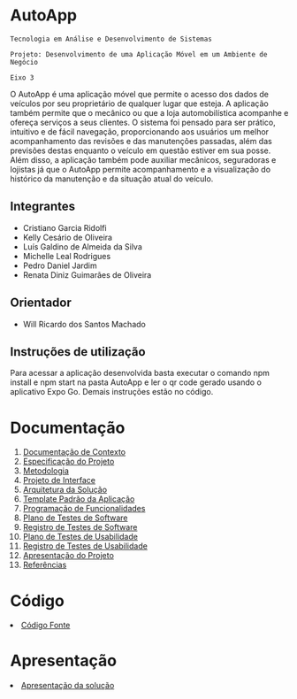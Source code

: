 # AutoApp

`Tecnologia em Análise e Desenvolvimento de Sistemas`

`Projeto: Desenvolvimento de uma Aplicação Móvel em um Ambiente de Negócio`

`Eixo 3`

O AutoApp é uma aplicação móvel que permite o acesso dos dados de veículos por seu proprietário de qualquer lugar que esteja. A aplicação também permite que o mecânico ou que a loja automobilística acompanhe e ofereça serviços a seus clientes. O sistema foi pensado para ser prático, intuitivo e de fácil navegação, proporcionando aos usuários um melhor acompanhamento das revisões e das manutenções passadas, além das previsões destas enquanto o veículo em questão estiver em sua posse. Além disso, a aplicação também pode auxiliar mecânicos, seguradoras e lojistas já que o AutoApp permite acompanhamento e a visualização do histórico da manutenção e da situação atual do veículo.

## Integrantes

- Cristiano Garcia Ridolfi
- Kelly Cesário de Oliveira
- Luís Galdino de Almeida da Silva
- Michelle Leal Rodrigues
- Pedro Daniel Jardim
- Renata Diniz Guimarães de Oliveira

## Orientador

- Will Ricardo dos Santos Machado

## Instruções de utilização

Para acessar a aplicação desenvolvida basta executar o comando npm install e npm start na pasta AutoApp e ler o qr code gerado usando o aplicativo Expo Go. Demais instruções estão no código.

# Documentação

<ol>
<li><a href="docs/01-Documentação de Contexto.md"> Documentação de Contexto</a></li>
<li><a href="docs/02-Especificação do Projeto.md"> Especificação do Projeto</a></li>
<li><a href="docs/03-Metodologia.md"> Metodologia</a></li>
<li><a href="docs/04-Projeto de Interface.md"> Projeto de Interface</a></li>
<li><a href="docs/05-Arquitetura da Solução.md"> Arquitetura da Solução</a></li>
<li><a href="docs/06-Template Padrão da Aplicação.md"> Template Padrão da Aplicação</a></li>
<li><a href="docs/07-Programação de Funcionalidades.md"> Programação de Funcionalidades</a></li>
<li><a href="docs/08-Plano de Testes de Software.md"> Plano de Testes de Software</a></li>
<li><a href="docs/09-Registro de Testes de Software.md"> Registro de Testes de Software</a></li>
<li><a href="docs/10-Plano de Testes de Usabilidade.md"> Plano de Testes de Usabilidade</a></li>
<li><a href="docs/11-Registro de Testes de Usabilidade.md"> Registro de Testes de Usabilidade</a></li>
<li><a href="docs/12-Apresentação do Projeto.md"> Apresentação do Projeto</a></li>
<li><a href="docs/13-Referências.md"> Referências</a></li>
</ol>

# Código

<li><a href="src/README.md"> Código Fonte</a></li>

# Apresentação

<li><a href="presentation/README.md"> Apresentação da solução</a></li>
